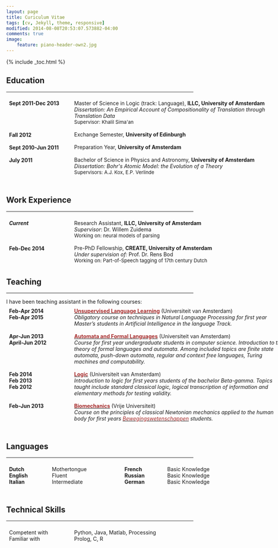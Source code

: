 ```yaml
---
layout: page
title: Curiculum Vitae
tags: [cv, Jekyll, theme, responsive]
modified: 2014-08-08T20:53:07.573882-04:00
comments: true
image: 
    feature: piano-header-own2.jpg
---
```


{% include _toc.html %}

<style>
   #columns {
       width: 770px;
       overflow:auto;
   }

   #columns .column {
       padding: 1%;
   }

   #columns .date {
       float: left;
       width: 160px;
   }

   #columns .description {
       float: left;
       width: 570px;
   }

   #columns .languages {
       float: left;
       width: 100px;
   }

   #columns .level {
       float: left;
       width: 180px;
    }

</style>


## Education
<hr>

<div id="columns">
    <div class="date column">
    <b>
    Sept 2011-Dec 2013
    <br><font size="2"></font>
    <br><br><br><br> Fall 2012
    <br><br> Sept 2010-Jun 2011
    <br><br> July 2011
    </b>
    </div>
    <div class="description column">
        Master of Science in Logic (track: Language), <b> ILLC, University of Amsterdam </b>
        <br><i>Dissertation: An Empirical Account of Compositionality of Translation
        through Translation Data</i>
        <br><font size="2"> Supervisor: Khalil Sima'an</font>
        <br><br> Exchange Semester, <b>University of Edinburgh</b>
        <br><br> Preparation Year, <b>University of Amsterdam</b>
        <br><br> Bachelor of Science in Physics and Astronomy, <b>University of Amsterdam</b>
        <br><i>Dissertation: Bohr's Atomic Model: the Evolution of a Theory</i>
        <br><font size="2"> Supervisors: A.J. Kox, E.P. Verlinde</font>
        <br><br>
    </div>
</div>

## Work Experience
<hr>

<div id="columns">
    <div class="date column">
    <b> <i> Current </i>
    <br><br><font size="2"></font>
    <br><br>Feb-Dec 2014
    <br><br>
    </b>
    </div>
    <div class="description column">
    Research Assistant, <b>ILLC, University of Amsterdam</b>
    <br><i>Supervisor</i>: Dr. Willem Zuidema
    <br><font size="2"> Working on: neural models of parsing </font>
    <br><br> Pre-PhD Fellowship, <b> CREATE, University of Amsterdam</b>
    <br><i> Under supervision of:</i> Prof. Dr. Rens Bod
    <br> <font size="2"> Working on: Part-of-Speech tagging of 17th century Dutch</font>
    </div>
</div>

## Teaching
<hr>
I have been teaching assistant in the following courses:

<div id="columns">
    <div class="date column">
        <b>
        Feb-Apr 2014
        <br> Feb-Apr 2015
        <br><br><br>Apr-Jun 2013
        <br> April-Jun 2012
        <br><br><br><br><br>Feb 2014
        <br> Feb 2013
        <br> Feb 2012
        <br><br><br> Feb-Jun 2013
        <br><br>
        </b>
    </div>
    <div class="description column">
        <b><a href="http://studiegids.uva.nl/xmlpages/page/2014-2015/zoek-vak/vak/10059" target="_blank"><font color="brown">Unsupervised Language Learning</font></a></b> (Universiteit van Amsterdam)
        <br><i>Obligatory course on techniques in Natural Language Processing for first year Master’s students in Artificial Intelligence in the language Track.</i>
        <br><br><b><a href="http://studiegids.uva.nl/xmlpages/page/2014-2015/zoek-vak/vak/11993" target="_blank"><font color="brown">Automata and Formal Languages</font></a></b> (Universiteit van Amsterdam)
        <br><i>Course for first year undergraduate students in computer science. Introduction to the theory of formal languages and automata. Among included topics are finite state automata, push-down automata, regular and context free languages, Turing machines and computability.</i>
        <br><br><b><a href="http://studiegids.uva.nl/xmlpages/page/2014-2015/zoek-vak/vak/2946" target="_blank"><font color="brown">Logic</font></a></b> (Universiteit van Amsterdam)
        <br><i> Introduction to logic for first years students of the bachelor Beta-gamma. Topics taught include standard classical logic, logical transcription of information and elementary methods for testing validity. </i>
        <br><br><b><a href="http://www.fbw.vu.nl/nl/studenten/studiegids/2012-2013/bachelor/index.asp?view=module&origin=50044108&id=50044130" target="_blank"><font color="brown">Biomechanics</font></a></b> (Vrije Universiteit)
        <br><i>Course on the principles of classical Newtonian mechanics applied to the human body for first years <a href="http://www.fbw.vu.nl/nl/studenten/studiegids/2012-2013/bachelor/index.asp" target="_blank"><font color="brown">Bewegingswetenschappen</font></a> students.</i>
        <br><br>
    </div>
</div>

## Languages
<hr>

<div id="columns">
    <div class="languages column">
        <b>
        Dutch
        <br> English
        <br> Italian
        </b>
    </div>
    <div class="level column">
        Mothertongue
        <br> Fluent
        <br> Intermediate
    </div>
    <div class="languages column">
        <b>
        French
        <br> Russian
        <br> German
        <br><br>
        </b>
    </div>
    <div class="level column">
        Basic Knowledge
        <br> Basic Knowledge
        <br> Basic Knowledge
        <br><br>
    </div>
</div>

## Technical Skills
<hr>

<div id="columns">
    <div class="date column">
        Competent with
        <br> Familiar with
        <br><br>
    </div>
    <div class="description column">
        Python, Java, Matlab, Processing
        <br> Prolog, C, R
        <br><br>
    </div>
</div>

